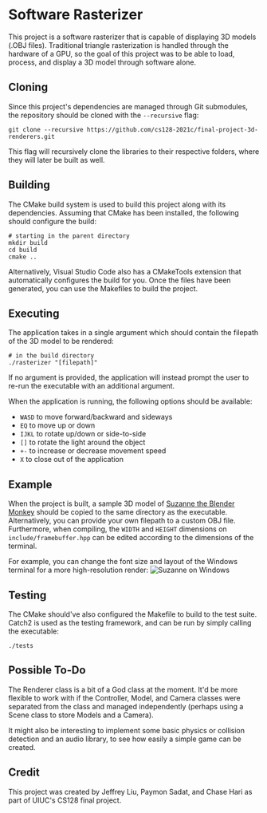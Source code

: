 # Software Rasterizer

This project is a software rasterizer that is capable of displaying 3D models (.OBJ files). Traditional triangle rasterization is handled through the hardware of a GPU, so the goal of this project was to be able to load, process, and display a 3D model through software alone.

## Cloning

Since this project's dependencies are managed through Git submodules, the repository should be cloned with the ``--recursive`` flag:

```git clone --recursive https://github.com/cs128-2021c/final-project-3d-renderers.git```

This flag will recursively clone the libraries to their respective folders, where they will later be built as well.

## Building

The CMake build system is used to build this project along with its dependencies. Assuming that CMake has been installed, the following should configure the build:

```
# starting in the parent directory
mkdir build
cd build
cmake ..
```

 Alternatively, Visual Studio Code also has a CMakeTools extension that automatically configures the build for you. Once the files have been generated, you can use the Makefiles to build the project.

## Executing

The application takes in a single argument which should contain the filepath of the 3D model to be rendered:

```
# in the build directory
./rasterizer "[filepath]"
```

If no argument is provided, the application will instead prompt the user to re-run the executable with an additional argument.

When the application is running, the following options should be available:
- ``WASD`` to move forward/backward and sideways
- ``EQ`` to move up or down
- ``IJKL`` to rotate up/down or side-to-side
- ``[]`` to rotate the light around the object
- ``+-`` to increase or decrease movement speed
- ``X`` to close out of the application

## Example

When the project is built, a sample 3D model of [Suzanne the Blender Monkey](https://thegraphicassembly.com/suzanne-blender-monkey-model/) should be copied to the same directory as the executable. Alternatively, you can provide your own filepath to a custom OBJ file. Furthermore, when compiling, the ``WIDTH`` and ``HEIGHT`` dimensions on ``include/framebuffer.hpp`` can be edited according to the dimensions of the terminal.

For example, you can change the font size and layout of the Windows terminal for a more high-resolution render:
![Suzanne on Windows](samples/suzanne.png)

## Testing

The CMake should've also configured the Makefile to build to the test suite. Catch2 is used as the testing framework, and can be run by simply calling the executable:

```
./tests
```

## Possible To-Do

The Renderer class is a bit of a God class at the moment. It'd be more flexible to work with if the Controller, Model, and Camera classes were separated from the class and managed independently (perhaps using a Scene class to store Models and a Camera).

It might also be interesting to implement some basic physics or collision detection and an audio library, to see how easily a simple game can be created.

## Credit

This project was created by Jeffrey Liu, Paymon Sadat, and Chase Hari as part of UIUC's CS128 final project.
